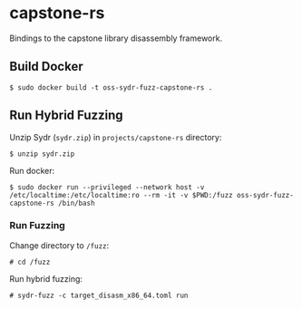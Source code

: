 # capstone-rs

Bindings to the capstone library disassembly framework.

## Build Docker

    $ sudo docker build -t oss-sydr-fuzz-capstone-rs .

## Run Hybrid Fuzzing

Unzip Sydr (`sydr.zip`) in `projects/capstone-rs` directory:

    $ unzip sydr.zip

Run docker:

    $ sudo docker run --privileged --network host -v /etc/localtime:/etc/localtime:ro --rm -it -v $PWD:/fuzz oss-sydr-fuzz-capstone-rs /bin/bash

### Run Fuzzing

Change directory to `/fuzz`:

    # cd /fuzz

Run hybrid fuzzing:

    # sydr-fuzz -c target_disasm_x86_64.toml run

